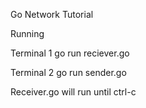 Go Network Tutorial

Running

Terminal 1
go run reciever.go

Terminal 2
go run sender.go

Receiver.go will run until ctrl-c
